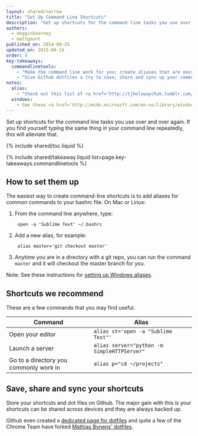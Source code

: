 ```yaml
---
layout: shared/narrow
title: "Set Up Command Line Shortcuts"
description: "Set up shortcuts for the command line tasks you use over and over again. If you find yourself typing the same thing in your command line repeatedly, this will alleviate that."
authors:
  - megginkearney
  - mattgaunt
published_on: 2014-09-25
updated_on: 2015-04-14
order: 4
key-takeaways:
  commandlinetools:
    - "Make the command line work for you; create aliases that are easy to remember and fast to type."
    - "Give Github dotfiles a try to save, share and sync up your command line shortcuts."
notes:
  alias:
    - "Check out this list of <a href='http://tjholowaychuk.tumblr.com/post/26904939933/git-extras-introduction-screencast'> Git aliases</a>."
  windows:
    - See these <a href='http://msdn.microsoft.com/en-us/library/windows/desktop/ms682057(v=vs.85).aspx'>instructions for setting up Windows aliases</a>.
---
```


<p class="intro">
  Set up shortcuts for the command line tasks you use over and over again. If you find yourself typing the same thing in your command line repeatedly, this will alleviate that.
</p>

{% include shared/toc.liquid %}

{% include shared/takeaway.liquid list=page.key-takeaways.commandlinetools %}

## How to set them up

The easiest way to create command-line shortcuts is to add aliases for common
commands to your bashrc file. On Mac or Linux:

1. From the command line anywhere, type:

        open -a 'Sublime Text' ~/.bashrc

2. Add a new alias, for example:

        alias master='git checkout master'

3. Anytime you are in a directory with a git repo, you can run the command
   `master` and it will checkout the master branch for you.

Note: See these instructions for [setting up Windows
aliases](https://msdn.microsoft.com/en-us/library/windows/desktop/ms682057(v=vs.85).aspx).

## Shortcuts we recommend

These are a few commands that you may find useful.

<table class="mdl-data-table tc-heavyright">
  <colgroup>
    <col span="1" />
    <col span="1" />
  </colgroup>
  <thead>
    <tr>
      <th data-th="Command">Command</th>
      <th data-th="Alias">Alias</th>
    </tr>
  </thead>
  <tbody>
    <tr>
      <td data-th="Command">Open your editor</td>
      <td data-th="Alias"><code>alias st='open -a "Sublime Text"'</code></td>
    </tr>
    <tr>
      <td data-th="Command">Launch a server</td>
      <td data-th="Alias"><code>alias server="python -m SimpleHTTPServer"</code></td>
    </tr>
    <tr>
      <td data-th="Command">Go to a directory you commonly work in</td>
      <td data-th="Alias"><code>alias p="cd ~/projects"</code></td>
    </tr>
  </tbody>
</table>


## Save, share and sync your shortcuts

Store your shortcuts and dot files on Github. The major gain with this is
your shortcuts can be shared across devices and they are always backed up.

Github even created a [dedicated page for dotfiles](https://dotfiles.github.io/)
and quite a few of the Chrome Team have forked
[Mathias Bynens' dotfiles](https://github.com/mathiasbynens/dotfiles).


